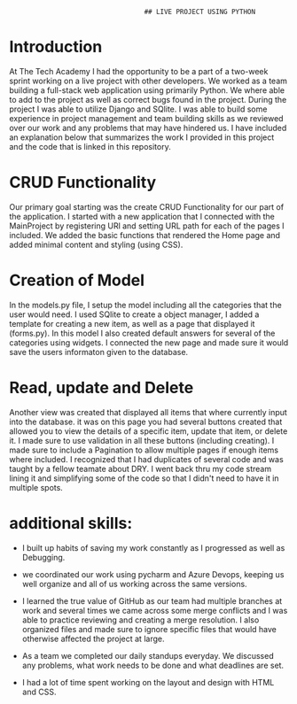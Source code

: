                                       ## LIVE PROJECT USING PYTHON

# Introduction
  At The Tech Academy I had the opportunity to be a part of a two-week sprint working on a live project with other developers. We worked as a team building a full-stack web application using primarily Python. We where able to add to the project as well as correct bugs found in the project. During the project I was able to utilize Django and SQlite. I was able to build some experience in project management and team building skills as we reviewed over our work and any problems that may have hindered us. I have included an explanation below that summarizes the work I provided in this project and the code that is linked in this repository. 
  
# CRUD Functionality
 Our primary goal starting was the create CRUD Functionality for our part of the application. I started with a new application that I connected with the MainProject by registering URl and setting URL path for each of the pages I included. We added the basic functions that rendered the Home page and added minimal content and styling (using CSS). 
 
# Creation of Model
  In the models.py file, I setup the model including all the categories that the user would need. I used SQlite to create a object manager, I added a template for creating a new item, as well as a page that displayed it (forms.py). In this model I also created default answers for several of the categories using widgets. I connected the new page and made sure it would save the users informaton given to the database.  
  
# Read, update and Delete
  Another view was created that displayed all items that where currently input into the database. it was on this page you had several buttons created that allowed you to view the details of a specific item, update that item, or delete it. I made sure to use validation in all these buttons (including creating). I made sure to include a Pagination to allow multiple pages if enough items where included. I recognized that I had duplicates of several code and was taught by a fellow teamate about DRY. I went back thru my code stream lining it and simplifying some of the code so that I didn't need to have it in multiple spots.

# additional skills:
* I built up habits of saving my work constantly as I progressed as well as Debugging.
  
* we coordinated our work using pycharm and Azure Devops, keeping us well organize and all of us working across the same versions.

* I learned the true value of GitHub as our team had multiple branches at work and several times we came across some merge conflicts and I was able to practice reviewing and creating a merge resolution. I also organized files and made sure to ignore specific files that would have otherwise affected the project at large.
  
* As a team we completed our daily standups everyday. We discussed any problems, what work needs to be done and what deadlines are set.

* I had a lot of time spent working on the layout and design with HTML and CSS.
